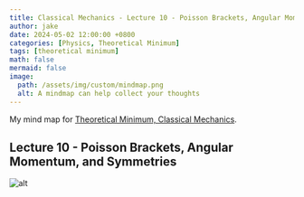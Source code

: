 ```yaml
---
title: Classical Mechanics - Lecture 10 - Poisson Brackets, Angular Momentum, and Symmetries
author: jake
date: 2024-05-02 12:00:00 +0800
categories: [Physics, Theoretical Minimum]
tags: [theoretical minimum]
math: false
mermaid: false
image:
  path: /assets/img/custom/mindmap.png
  alt: A mindmap can help collect your thoughts
---
```

My mind map for [Theoretical Minimum, Classical Mechanics](https://theoreticalminimum.com/courses/classical-mechanics/2011/fall).

## Lecture 10 - Poisson Brackets, Angular Momentum, and Symmetries
![alt](assets/img/custom/B1L10.png)
